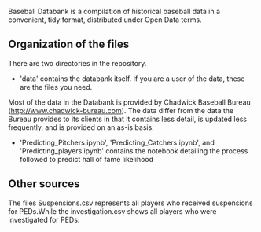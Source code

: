 Baseball Databank is a compilation of historical baseball data in a
convenient, tidy format, distributed under Open Data terms.


Organization of the files
-------------------------

There are two directories in the repository.

* 'data' contains the databank itself.  If you are a user of the data, these are the
  files you need.

Most of the data in the Databank is provided by Chadwick Baseball Bureau
(http://www.chadwick-bureau.com).  The data differ from the data the Bureau provides
to its clients in that it contains less detail, is updated less frequently, 
and is provided on an as-is basis.


* 'Predicting_Pitchers.ipynb', 'Predicting_Catchers.ipynb', and 'Predicting_players.ipynb' contains the notebook detailing the process followed
to predict hall of fame likelihood



Other sources
-------------

The files Suspensions.csv represents all players who received suspensions for PEDs.While the
investigation.csv shows all players who were investigated for PEDs.

